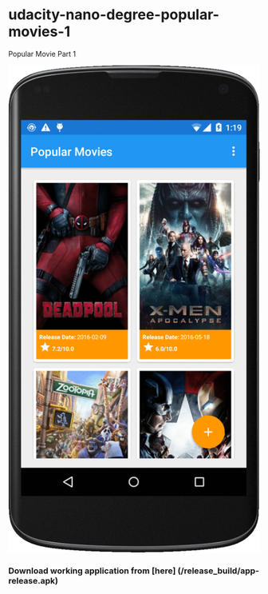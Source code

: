 # udacity-nano-degree-popular-movies-1
Popular Movie Part 1

![Alt text](/screenshot/popular_movie_1.gif?raw=true "Popular movies Part 1")



### Download working application from [here] (/release_build/app-release.apk)
